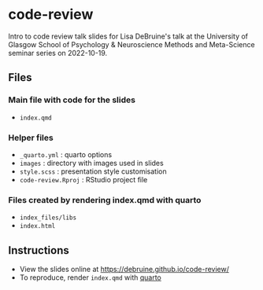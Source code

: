 # code-review

Intro to code review talk slides for Lisa DeBruine's talk at the University of Glasgow School of Psychology & Neuroscience Methods and Meta-Science seminar series on 2022-10-19.

## Files

### Main file with code for the slides

- `index.qmd`
  
### Helper files

- `_quarto.yml` : quarto options
- `images` : directory with images used in slides
- `style.scss` : presentation style customisation
- `code-review.Rproj` : RStudio project file
  
### Files created by rendering index.qmd with quarto

- `index_files/libs`
- `index.html`

## Instructions

- View the slides online at <https://debruine.github.io/code-review/>
- To reproduce, render `index.qmd` with [quarto](https://quarto.org/docs/tools/rstudio.html)
